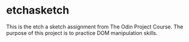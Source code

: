 # etchasketch
This is the etch a sketch assignment from The Odin Project Course. The purpose of this project is to practice DOM manipulation skills.